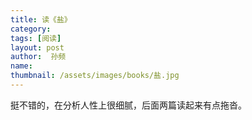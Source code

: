 ```yaml
---
title: 读《盐》 
category:  
tags: [阅读]  
layout: post  
author:  孙频
name: 
thumbnail: /assets/images/books/盐.jpg
---
```


挺不错的，在分析人性上很细腻，后面两篇读起来有点拖沓。
